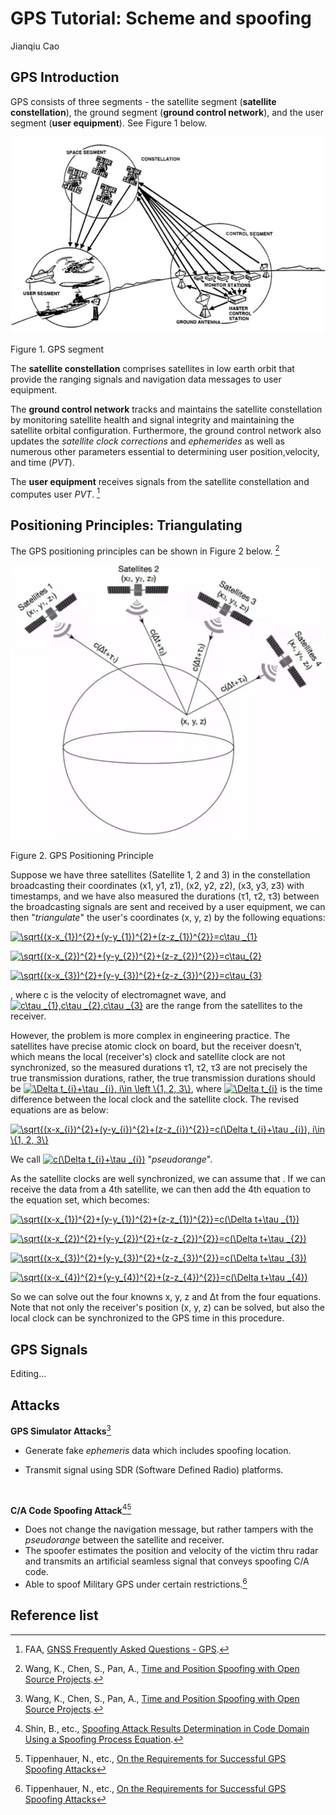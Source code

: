 # GPS Tutorial: Scheme and spoofing

Jianqiu Cao

## GPS Introduction

GPS consists of three segments - the satellite segment (**satellite constellation**), the ground segment (**ground control network**), and the user segment (**user equipment**). See Figure 1 below.

![GPS Segments](Picture1.png)

Figure 1. GPS segment

The **satellite constellation** comprises satellites in low earth orbit that provide the ranging signals and navigation data messages to user equipment. 

The **ground control network** tracks and maintains the satellite constellation by monitoring satellite health and signal integrity and maintaining the satellite orbital configuration. Furthermore, the ground control network also updates the *satellite clock corrections* and *ephemerides* as well as numerous other parameters essential to determining user position,velocity, and time (*PVT*). 

The **user equipment** receives signals from the satellite constellation and computes user *PVT*. [^3]



## Positioning Principles: Triangulating

The GPS positioning principles can be shown in Figure 2 below. [^1]

![GPS Positioning Principle](Picture2.png)

Figure 2. GPS Positioning Principle

Suppose we have three satellites (Satellite 1, 2 and 3) in the constellation broadcasting their coordinates (x1, y1, z1), (x2, y2, z2), (x3, y3, z3) with timestamps, and we have also measured the durations (τ1, τ2, τ3) between the broadcasting signals are sent and received by a user equipment, we can then "*triangulate*" the user's coordinates (x, y, z) by the following equations: 

<a href="https://www.codecogs.com/eqnedit.php?latex=\sqrt{(x-x_{1})^{2}&plus;(y-y_{1})^{2}&plus;(z-z_{1})^{2}}=c\tau&space;_{1}" target="_blank"><img src="https://latex.codecogs.com/gif.latex?\sqrt{(x-x_{1})^{2}&plus;(y-y_{1})^{2}&plus;(z-z_{1})^{2}}=c\tau&space;_{1}" title="\sqrt{(x-x_{1})^{2}+(y-y_{1})^{2}+(z-z_{1})^{2}}=c\tau _{1}" /></a>

<a href="https://www.codecogs.com/eqnedit.php?latex=\sqrt{(x-x_{2})^{2}&plus;(y-y_{2})^{2}&plus;(z-z_{2})^{2}}=c\tau_{2}" target="_blank"><img src="https://latex.codecogs.com/gif.latex?\sqrt{(x-x_{2})^{2}&plus;(y-y_{2})^{2}&plus;(z-z_{2})^{2}}=c\tau_{2}" title="\sqrt{(x-x_{2})^{2}+(y-y_{2})^{2}+(z-z_{2})^{2}}=c\tau_{2}" /></a>

<a href="https://www.codecogs.com/eqnedit.php?latex=\sqrt{(x-x_{3})^{2}&plus;(y-y_{3})^{2}&plus;(z-z_{3})^{2}}=c\tau_{3}" target="_blank"><img src="https://latex.codecogs.com/gif.latex?\sqrt{(x-x_{3})^{2}&plus;(y-y_{3})^{2}&plus;(z-z_{3})^{2}}=c\tau_{3}" title="\sqrt{(x-x_{3})^{2}+(y-y_{3})^{2}+(z-z_{3})^{2}}=c\tau_{3}" /></a>

, where c is the velocity of electromagnet wave, and <a href="https://www.codecogs.com/eqnedit.php?latex=c\tau&space;_{1},c\tau&space;_{2},c\tau&space;_{3}" target="_blank"><img src="https://latex.codecogs.com/gif.latex?c\tau&space;_{1},c\tau&space;_{2},c\tau&space;_{3}" title="c\tau _{1},c\tau _{2},c\tau _{3}" /></a> are the range from the satellites to the receiver.

However, the problem is more complex in engineering practice. The satellites have precise atomic clock
on board, but the receiver doesn’t, which means the local (receiver's) clock and satellite clock are not
synchronized, so the measured durations τ1, τ2, τ3 are not precisely the true transmission durations, rather, the true transmission durations should be <a href="https://www.codecogs.com/eqnedit.php?latex=\Delta&space;t_{i}&plus;\tau&space;_{i},&space;i\in&space;\left&space;\{1,&space;2,&space;3\}" target="_blank"><img src="https://latex.codecogs.com/gif.latex?\Delta&space;t_{i}&plus;\tau&space;_{i},&space;i\in&space;\left&space;\{1,&space;2,&space;3\}" title="\Delta t_{i}+\tau _{i}, i\in \left \{1, 2, 3\}" /></a>, where <a href="https://www.codecogs.com/eqnedit.php?latex=\Delta&space;t_{i}" target="_blank"><img src="https://latex.codecogs.com/gif.latex?\Delta&space;t_{i}" title="\Delta t_{i}" /></a> is the time difference between the local clock and the satellite clock. The revised equations are as below:

<a href="https://www.codecogs.com/eqnedit.php?latex=\sqrt{(x-x_{i})^{2}&plus;(y-y_{i})^{2}&plus;(z-z_{i})^{2}}=c(\Delta&space;t_{i}&plus;\tau&space;_{i}),&space;i\in&space;\{1,&space;2,&space;3\}" target="_blank"><img src="https://latex.codecogs.com/gif.latex?\sqrt{(x-x_{i})^{2}&plus;(y-y_{i})^{2}&plus;(z-z_{i})^{2}}=c(\Delta&space;t_{i}&plus;\tau&space;_{i}),&space;i\in&space;\{1,&space;2,&space;3\}" title="\sqrt{(x-x_{i})^{2}+(y-y_{i})^{2}+(z-z_{i})^{2}}=c(\Delta t_{i}+\tau _{i}), i\in \{1, 2, 3\}" /></a>

We call <a href="https://www.codecogs.com/eqnedit.php?latex=c(\Delta&space;t_{i}&plus;\tau&space;_{i})" target="_blank"><img src="https://latex.codecogs.com/gif.latex?c(\Delta&space;t_{i}&plus;\tau&space;_{i})" title="c(\Delta t_{i}+\tau _{i})" /></a> "*pseudorange*".

As the satellite clocks are well synchronized, we can assume that  <a href="https://www.codecogs.com/eqnedit.php?latex=\Delta&space;t&space;_{1}=\Delta&space;t&space;_{2}=\Delta&space;t&space;_{3}=\Delta&space;t" target="_blank"></a>. If we can receive the data from a 4th satellite, we can then add the 4th equation to the equation set, which becomes: 

<a href="https://www.codecogs.com/eqnedit.php?latex=\sqrt{(x-x_{1})^{2}&plus;(y-y_{1})^{2}&plus;(z-z_{1})^{2}}=c(\Delta&space;t&plus;\tau&space;_{1})" target="_blank"><img src="https://latex.codecogs.com/gif.latex?\sqrt{(x-x_{1})^{2}&plus;(y-y_{1})^{2}&plus;(z-z_{1})^{2}}=c(\Delta&space;t&plus;\tau&space;_{1})" title="\sqrt{(x-x_{1})^{2}+(y-y_{1})^{2}+(z-z_{1})^{2}}=c(\Delta t+\tau _{1})" /></a>

<a href="https://www.codecogs.com/eqnedit.php?latex=\sqrt{(x-x_{2})^{2}&plus;(y-y_{2})^{2}&plus;(z-z_{2})^{2}}=c(\Delta&space;t&plus;\tau&space;_{2})" target="_blank"><img src="https://latex.codecogs.com/gif.latex?\sqrt{(x-x_{2})^{2}&plus;(y-y_{2})^{2}&plus;(z-z_{2})^{2}}=c(\Delta&space;t&plus;\tau&space;_{2})" title="\sqrt{(x-x_{2})^{2}+(y-y_{2})^{2}+(z-z_{2})^{2}}=c(\Delta t+\tau _{2})" /></a>

<a href="https://www.codecogs.com/eqnedit.php?latex=\sqrt{(x-x_{3})^{2}&plus;(y-y_{3})^{2}&plus;(z-z_{3})^{2}}=c(\Delta&space;t&plus;\tau&space;_{3})" target="_blank"><img src="https://latex.codecogs.com/gif.latex?\sqrt{(x-x_{3})^{2}&plus;(y-y_{3})^{2}&plus;(z-z_{3})^{2}}=c(\Delta&space;t&plus;\tau&space;_{3})" title="\sqrt{(x-x_{3})^{2}+(y-y_{3})^{2}+(z-z_{3})^{2}}=c(\Delta t+\tau _{3})" /></a>

<a href="https://www.codecogs.com/eqnedit.php?latex=\sqrt{(x-x_{4})^{2}&plus;(y-y_{4})^{2}&plus;(z-z_{4})^{2}}=c(\Delta&space;t&plus;\tau&space;_{4})" target="_blank"><img src="https://latex.codecogs.com/gif.latex?\sqrt{(x-x_{4})^{2}&plus;(y-y_{4})^{2}&plus;(z-z_{4})^{2}}=c(\Delta&space;t&plus;\tau&space;_{4})" title="\sqrt{(x-x_{4})^{2}+(y-y_{4})^{2}+(z-z_{4})^{2}}=c(\Delta t+\tau _{4})" /></a>

So we can solve out the four knowns x, y, z and Δt from the four equations. Note that not only the receiver's position (x, y, z) can be solved, but also the local clock can be synchronized to the GPS time in this procedure.



## GPS Signals

Editing...

## Attacks

**GPS Simulator Attacks**[^1]

* Generate fake *ephemeris* data which includes spoofing location.

* Transmit signal using SDR (Software Defined Radio) platforms.

  ​


**C/A Code Spoofing Attack**[^2][^4]

* Does not change the navigation message, but rather tampers with the *pseudorange* between the satellite and receiver. 
* The spoofer estimates the position and velocity of the victim thru radar and transmits an artificial seamless signal that conveys spoofing C/A code.
* Able to spoof Military GPS under certain restrictions.[^4]




## Reference list

[^1]: Wang, K., Chen, S., Pan, A., [Time and Position Spoofing with Open Source Projects](https://docs.google.com/a/hawaii.edu/viewer?a=v&pid=sites&srcid=aGF3YWlpLmVkdXx1aC11YXMtcHJvamVjdHN8Z3g6MjcxM2JkMjllYzA1NzM2). 

[^2]: Shin, B., etc., [Spoofing Attack Results Determination in Code Domain Using a Spoofing Process Equation](https://docs.google.com/a/hawaii.edu/viewer?a=v&pid=sites&srcid=aGF3YWlpLmVkdXx1aC11YXMtcHJvamVjdHN8Z3g6N2FjNzY5MzhmZDgxOWU3). 

[^3]: FAA, [GNSS Frequently Asked Questions - GPS](https://www.faa.gov/about/office_org/headquarters_offices/ato/service_units/techops/navservices/gnss/faq/gps/#1). 
[^4]: Tippenhauer, N., etc., [On the Requirements for Successful GPS Spoofing Attacks](https://docs.google.com/a/hawaii.edu/viewer?a=v&pid=sites&srcid=aGF3YWlpLmVkdXx1aC11YXMtcHJvamVjdHN8Z3g6N2QwNGMzOGYzNzdiNjhiOA)